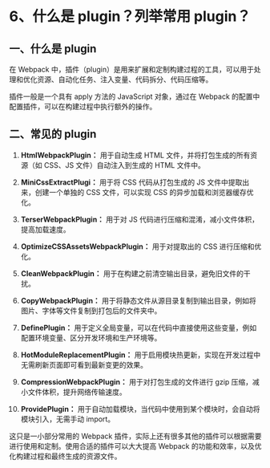 # 6、什么是 plugin？列举常用 plugin？

## 一、什么是 plugin

在 Webpack 中，插件（plugin）是用来扩展和定制构建过程的工具，可以用于处理和优化资源、自动化任务、注入变量、代码拆分、代码压缩等。

插件一般是一个具有 apply 方法的 JavaScript 对象，通过在 Webpack 的配置中配置插件，可以在构建过程中执行额外的操作。

## 二、常见的 plugin

1. **HtmlWebpackPlugin：** 用于自动生成 HTML 文件，并将打包生成的所有资源（如 CSS、JS 文件）自动注入到生成的 HTML 文件中。

2. **MiniCssExtractPlugi：** 用于将 CSS 代码从打包生成的 JS 文件中提取出来，创建一个单独的 CSS 文件，可以实现 CSS 的异步加载和浏览器缓存优化。

3. **TerserWebpackPlugin：** 用于对 JS 代码进行压缩和混淆，减小文件体积，提高加载速度。

4. **OptimizeCSSAssetsWebpackPlugin：** 用于对提取出的 CSS 进行压缩和优化。

5. **CleanWebpackPlugin：** 用于在构建之前清空输出目录，避免旧文件的干扰。

6. **CopyWebpackPlugin：** 用于将静态文件从源目录复制到输出目录，例如将图片、字体等文件复制到打包后的文件夹中。

7. **DefinePlugin：** 用于定义全局变量，可以在代码中直接使用这些变量，例如配置环境变量、区分开发环境和生产环境等。

8. **HotModuleReplacementPlugin：** 用于启用模块热更新，实现在开发过程中无需刷新页面即可看到最新变更的效果。

9. **CompressionWebpackPlugin：** 用于对打包生成的文件进行 gzip 压缩，减小文件体积，提升网络传输速度。

10. **ProvidePlugin：** 用于自动加载模块，当代码中使用到某个模块时，会自动将模块引入，无需手动 import。

这只是一小部分常用的 Webpack 插件，实际上还有很多其他的插件可以根据需要进行使用和定制。使用合适的插件可以大大提高 Webpack 的功能和效率，以及优化构建过程和最终生成的资源文件。
